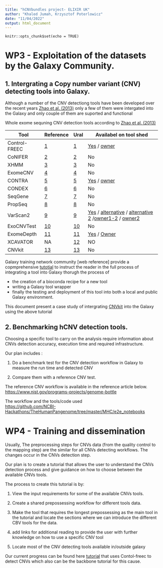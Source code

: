 ```yaml
---
title: "hCNVbundles project- ELIXIR UK"
author: "Khaled Jumah, Krzysztof Poterlowicz" 
date: "11/04/2022"
output: html_document
---
```


```{r setup, include=FALSE}
knitr::opts_chunk$set(echo = TRUE)
```

# WP3 - Exploitation of the datasets by the Galaxy Community. 


## 1.  Intergrating a Copy number variant (CNV) detecting tools into Galaxy. 

Although  a number of the CNV detectiong tools have been developed over the recent years [Zhao et al. (2013)](https://bmcbioinformatics.biomedcentral.com/articles/10.1186/1471-2105-14-S11-S1) only a few of them were intergated into the Galaxy
and only couple of them are suported and functional
 
Whole exome sequning CNV detection tools according to [Zhao et al. (2013)](https://bmcbioinformatics.biomedcentral.com/articles/10.1186/1471-2105-14-S11-S1)

Tool| Reference | Ural | Availabel on tool shed    
----| --------- | ---- | -------------------
Control-FREEC| [1](https://bmcbioinformatics.biomedcentral.com/articles/10.1186/1471-2105-14-S11-S1#ref-CR53)| [1](http://bioinfo-out.curie.fr/projects/freec/) | [Yes](https://toolshed.g2.bx.psu.edu/repository/browse_repositories?f-free-text-search=Control-FREEC&sort=name&operation=view_or_manage_repository&id=fafcb3ceb9215f19) / [owner](https://toolshed.g2.bx.psu.edu/repository/browse_repositories_by_user?user_id=b563abc230aa8fd0)
CoNIFER | [2](https://bmcbioinformatics.biomedcentral.com/articles/10.1186/1471-2105-14-S11-S1#ref-CR54) | [2](http://conifer.sf.net/) | No
XHMM | [3](https://bmcbioinformatics.biomedcentral.com/articles/10.1186/1471-2105-14-S11-S1#ref-CR55) | [3](http://atgu.mgh.harvard.edu/xhmm) | No 
ExomeCNV | [4](https://bmcbioinformatics.biomedcentral.com/articles/10.1186/1471-2105-14-S11-S1#ref-CR49) | [4](http://cran.r-project.org/src/contrib/Archive/ExomeCNV/) | No
CONTRA | [5](https://bmcbioinformatics.biomedcentral.com/articles/10.1186/1471-2105-14-S11-S1#ref-CR77) | [5](http://contra-cnv.sourceforge.net/) | [Yes](https://toolshed.g2.bx.psu.edu/repository/browse_repositories?f-free-text-search=CONTRA&sort=name&operation=view_or_manage_repository&id=5ed52e96157e1d8b) / [owner](https://toolshed.g2.bx.psu.edu/repository/browse_repositories_by_user?user_id=fa71383023bd0c81)
CONDEX | [6](https://bmcbioinformatics.biomedcentral.com/articles/10.1186/1471-2105-14-S11-S1#ref-CR78) | [6](http://code.google.com/p/condr) | No
SeqGene | [7](https://bmcbioinformatics.biomedcentral.com/articles/10.1186/1471-2105-14-S11-S1#ref-CR79) | [7](http://seqgene.sourceforge.net/) | No
PropSeq | [8](https://bmcbioinformatics.biomedcentral.com/articles/10.1186/1471-2105-14-S11-S1#ref-CR52) | [8](http://bioinformatics.nki.nl/ocs/) | No
VarScan2 | [9](https://bmcbioinformatics.biomedcentral.com/articles/10.1186/1471-2105-14-S11-S1#ref-CR50) | [9](http://genome.wustl.edu/software/varscan) | [Yes](https://toolshed.g2.bx.psu.edu/repository/browse_repositories?f-free-text-search=VarScan2&sort=name&operation=view_or_manage_repository&id=2a3dbf8c5c7d05b5) / [alternative](https://toolshed.g2.bx.psu.edu/repository/browse_repositories?f-free-text-search=VarScan2&sort=name&operation=view_or_manage_repository&id=885b054013c7d7ba) / [alternative 2](https://toolshed.g2.bx.psu.edu/repository/view_repository?sort=name&operation=view_or_manage_repository&id=af4ecd84770259cd) /[owner1-2](https://toolshed.g2.bx.psu.edu/repository/browse_repositories_by_user?user_id=5487164d09c88395) / [owner2](https://toolshed.g2.bx.psu.edu/repository/browse_repositories_by_user?user_id=fa71383023bd0c81)
ExoCNVTest | [10](https://bmcbioinformatics.biomedcentral.com/articles/10.1186/1471-2105-14-S11-S1#ref-CR56) | [10](http://www1.imperial.ac.uk/medicine/people/l.coin) | No 
ExomeDepth | [11](https://bmcbioinformatics.biomedcentral.com/articles/10.1186/1471-2105-14-S11-S1#ref-CR30) | [11](http://cran.r-project.org/web/packages/ExomeDepth/index.html) | [Yes](https://toolshed.g2.bx.psu.edu/repository/browse_repositories?f-free-text-search=ExomeDepth&sort=name&operation=view_or_manage_repository&id=7dc050469e4bd1bb) / [Owner](https://toolshed.g2.bx.psu.edu/repository/browse_repositories_by_user?user_id=63e16d726d394a5e)
XCAVATOR | NA | [12](https://sourceforge.net/projects/xcavator/) | NO 
CNVkit |  [13](https://cnvkit.readthedocs.io/en/stable/) | [13](https://github.com/imgag/ClinCNV) | No  
 
 
 
Galaxy training network community [web reference] provide a copmprehensive [tutotial](https://training.galaxyproject.org/training-material/topics/dev/tutorials/tool-from-scratch/tutorial.html)  to instruct the reader in the full process of integrating a tool into Galaxy thorugh the process of  
 - the creation of a bioconda recipe for a new tool
 - writing a Galaxy tool wrapper
 - finally the testing and deployment of this tool into both a local and public Galaxy environment. 

This document present a case study of intergrating  [CNVkit](https://cnvkit.readthedocs.io/en/stable/) into the Galaxy using the above tutorial   

## 2. Benchmarking hCNV detection tools. 
Choosing a specific tool to carry on the analysis require information about   CNVs detection accuracy, execution time and required infrastructure.  
  
Our plan includes :  

1. Do a benchmark test for the CNV detection workflow in Galaxy to measure the run time and detected CNV

2. Compare them with a reference CNV test.    

The reference CNV workflow is available in the reference article below.  
https://www.nist.gov/programs-projects/genome-bottle  
 
The workflow and the tools/code used  
https://github.com/NCBI-Hackathons/TheHumanPangenome/tree/master/MHC/e2e_notebooks 
 

# WP4 - Training and dissemination 
Usually, The preprocessing steps for CNVs data (from the quality control to the mapping step) are the similar for all CNVs detecting workflows. The changes occur in the CNVs detection step. 

Our plan is to create a tutorial that allows the user to understand the CNVs detection process and give guidance on how to choose between the available CNVs tools. 

The process to create this tutorial is by: 

1. View the input requirements for some of the available CNVs tools. 

2. Create a shared prepossessing workflow for different tools data. 

3. Make the tool that requires the longest prepossessing as the main tool in the tutorial and locate the sections where we can introduce the different CBV tools for the data. 

4. add links for additional reading to provide the user with further knowledge on how to use a specific CNV tool 

5. Locate most of the CNV detecting tools available in/outside galaxy 

Our current progress can be found here [tutorial](https://github.com/kpbioteam/training-material/blob/project34/topics/variant-analysis/tutorials/somatic-variant-discovery/tutorial.md) that uses Contol-freec to detect CNVs which also can be the backbone tutorial for this cause.  

